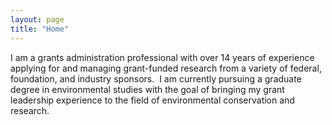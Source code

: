 ```yaml
---
layout: page
title: "Home"
---
```


I am a grants administration professional with over 14 years of experience applying for and managing grant-funded research from a variety of federal, foundation, and industry sponsors. 
I am currently pursuing a graduate degree in environmental studies with the goal of bringing my grant leadership experience to the field of environmental conservation and research.
